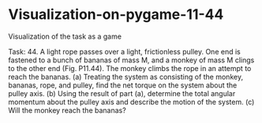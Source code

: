 # Visualization-on-pygame-11-44
Visualization of the task as a game

Task: 
44. A light rope passes over a light,
frictionless pulley. One end is fastened
to a bunch of bananas of
mass M, and a monkey of mass M
clings to the other end (Fig. P11.44).
The monkey climbs the rope in
an attempt to reach the bananas.
(a) Treating the system as consisting
of the monkey, bananas, rope,
and pulley, find the net torque on
the system about the pulley axis.
(b) Using the result of part (a),
determine the total angular momentum
about the pulley axis and describe the motion of
the system. (c) Will the monkey reach the bananas?

